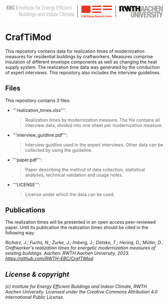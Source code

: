 ![E.ON EBC RWTH Aachen University](./resources/EBC_Logo.png)

# CrafTiMod

This repository contains data for realization times of modernization measures for residential buildings by craftworkers. Measures comprise insulation of different envelope components as well as changing the heat supply system. The realization time data was generated by the conduction of expert interviews. This repository also includes the interview guidelines.

## Files

This repository contains 3 files: 

- '''realization_times.xlsx''':
	> Realization times by modernization measure. The file contains all interview data, divided into one sheet per modernization measure.
- '''interview_guidline.pdf''':
	> Interview guidline used in the expert interviews. Other data can be collected by using the guideline.
- '''paper.pdf''':
	> Paper describing the method of data collection, statistical analyses, technical validation and usage notes.
- '''LICENSE''':
	> License under which the data can be used. 
	
## Publications

The realization times will be presented in an open access peer-reviewed paper. Until its publication the realization times should be cited in the following way:

<i>	Richarz, J.; Fuchs, N.; Zurke, J.; Imberg, J.; Datsko, T.; Hering, D.; Müller, D.. Craftworker's realization times for energetic modernization measures of existing buildings. Aachen: RWTH Aachen University, 2023. https://github.com/RWTH-EBC/CrafTiMod

## License & copyright

(c) Institute for Energy Efficient Buildings and Indoor Climate, RWTH Aachen University.
Licensed under the Creative Commons Attribution 4.0 International Public License.
